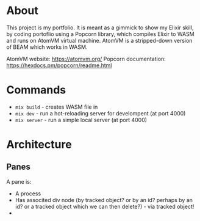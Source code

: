 # About

This project is my portfolio.
It is meant as a gimmick to show my Elixir skill, by coding portoflio using a Popcorn library, which compiles Elixir to WASM and runs on AtomVM virtual machine.
AtomVM is a stripped-down version of BEAM which works in WASM.

AtomVM website: https://atomvm.org/
Popcorn documentation: https://hexdocs.pm/popcorn/readme.html

# Commands

- `mix build` - creates WASM file in
- `mix dev` - run a hot-reloading server for develompent (at port 4000)
- `mix server` - run a simple local server (at port 4000)

# Architecture

## Panes

A pane is:

- A process
- Has associted div node (by tracked object? or by an id? perhaps by an id? or a tracked object which we can then delete?) - via tracked object!
-
